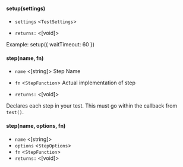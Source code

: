 #### setup(settings)
* `settings` <`TestSettings`> 

* `returns:` <[void]> 

Example: setup({ waitTimeout: 60 })



#### step(name, fn)
* `name` <[string]> Step Name
* `fn` <`StepFunction`> Actual implementation of step

* `returns:` <[void]> 

Declares each step in your test. This must go within the callback from `test()`.

#### step(name, options, fn)
* `name` <[string]> 
* `options` <`StepOptions`> 
* `fn` <`StepFunction`> 
* `returns:` <[void]> 


